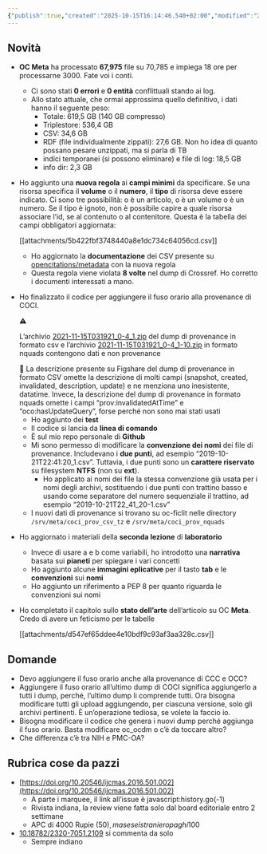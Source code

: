 ```yaml
---
{"publish":true,"created":"2025-10-15T16:14:46.540+02:00","modified":"2022-10-25T12:00:00.000+02:00","cssclasses":""}
---
```



## Novità

- **OC Meta** ha processato **67,975** file su 70,785 e impiega 18 ore per processarne 3000. Fate voi i conti.
    - Ci sono stati **0 errori** e **0 entità** conflittuali stando ai log.
    - Allo stato attuale, che ormai approssima quello definitivo, i dati hanno il seguente peso:
        - Totale: 619,5 GB (140 GB compresso)
        - Triplestore: 536,4 GB
        - CSV: 34,6 GB
        - RDF (file individualmente zippati): 27,6 GB. Non ho idea di quanto possano pesare unzippati, ma si parla di TB
        - indici temporanei (si possono eliminare) e file di log: 18,5 GB
        - info dir: 2,3 GB
- Ho aggiunto una **nuova regola** ai **campi minimi** da specificare. Se una risorsa specifica il **volume** o il **numero**, il **tipo** di risorsa deve essere indicato. Ci sono tre possibilità: o è un articolo, o è un volume o è un numero. Se il tipo è ignoto, non è possibile capire a quale risorsa associare l’id, se al contenuto o al contenitore. Questa è la tabella dei campi obbligatori aggiornata:
    
    [[attachments/5b422fbf3748440a8e1dc734c64056cd.csv]]
    
    - Ho aggiornato la **documentazione** dei CSV presente su [opencitations/metadata](https://github.com/opencitations/metadata/blob/master/documentation/csv_documentation.pdf) con la nuova regola
    - Questa regola viene violata **8 volte** nel dump di Crossref. Ho corretto i documenti interessati a mano.
- Ho finalizzato il codice per aggiungere il fuso orario alla provenance di COCI.
    
    <aside>
    ⚠️
    
    L’archivio [2021-11-15T031921_0-4_1.zip](https://figshare.com/articles/dataset/Crossref_Open_Citation_Index_CSV_dataset_of_the_provenance_information_of_all_the_citation_data/6741431?file=31555370) del dump di provenance in formato csv e l’archivio [2021-11-15T031921_0-4_1-10.zip](https://figshare.com/articles/dataset/Crossref_Open_Citation_Index_N-Triples_dataset_of_the_provenance_information_of_all_the_citation_data/6741446?file=31555349) in formato nquads contengono dati e non provenance 
    
    </aside>
    
    <aside>
    📌 La descrizione presente su Figshare del dump di provenance in formato CSV omette la descrizione di molti campi (snapshot, created, invalidated, description, update) e ne menziona uno inesistente, datatime. Invece, la descrizione del dump di provenance in formato nquads omette i campi “prov:invalidatedAtTime” e “oco:hasUpdateQuery”, forse perché non sono mai stati usati
    
    </aside>
    
    - Ho aggiunto dei **test**
    - Il codice si lancia da **linea di comando**
    - È sul mio repo personale di **Github**
    - Mi sono permesso di modificare la **convenzione dei nomi** dei file di provenance. Includevano i **due punti**, ad esempio “2019-10-21T22:41:20_1.csv”. Tuttavia, i due punti sono un **carattere riservato** su filesystem **NTFS** (non su **ext**).
        - Ho applicato ai nomi dei file la stessa convenzione già usata per i nomi degli archivi, sostituendo i due punti con trattino basso e usando come separatore del numero sequenziale il trattino, ad esempio “2019-10-21T22_41_20-1.csv”
    - I nuovi dati di provenance si trovano su oc-ficlit nelle directory `/srv/meta/coci_prov_csv_tz` e `/srv/meta/coci_prov_nquads`
- Ho aggiornato i materiali della **seconda lezione** di **laboratorio**
    - Invece di usare a e b come variabili, ho introdotto una **narrativa** basata sui **pianeti** per spiegare i vari concetti
    - Ho aggiunto alcune **immagini eplicative** per il tasto **tab** e le **convenzioni** sui **nomi**
    - Ho aggiunto un riferimento a PEP 8 per quanto riguarda le convenzioni sui nomi
- Ho completato il capitolo sullo **stato dell’arte** dell’articolo su OC **Meta**. Credo di avere un feticismo per le tabelle
    
    [[attachments/d547ef65ddee4e10bdf9c93af3aa328c.csv]]
    

## Domande

- Devo aggiungere il fuso orario anche alla provenance di CCC e OCC?
- Aggiungere il fuso orario all’ultimo dump di COCI significa aggiungerlo a tutti i dump, perché, l’ultimo dump li comprende tutti. Ora bisogna modificare tutti gli upload aggiungendo, per ciascuna versione, solo gli archivi pertinenti. È un’operazione tediosa, se volete la faccio io.
- Bisogna modificare il codice che genera i nuovi dump perché aggiunga il fuso orario. Basta modificare oc_ocdm o c’è da toccare altro?
- Che differenza c’è tra NIH e PMC-OA?

## Rubrica cose da pazzi

- [https://doi.org/10.20546/ijcmas.2016.501.002](https://doi.org/10.20546/ijcmas.2016.501.002)
    - A parte i marquee, il link all’issue è javascript:history.go(-1)
    - Rivista indiana, la review viene fatta solo dal board editoriale entro 2 settimane
    - APC di 4000 Rupie (50$), ma se sei straniero paghi 100$
- [10.18782/2320-7051.2109](http://doi.org/10.18782/2320-7051.2109) si commenta da solo
    - Sempre indiano